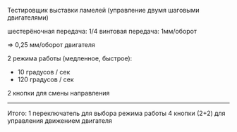 Тестировщик выставки ламелей (управление двумя шаговыми двигателями)

шестерёночная передача: 1/4
винтовая передача: 1мм/оборот

=> 0,25 мм/оборот двигателя

2 режима работы (медленное, быстрое):
- 10 градусов / сек
- 120 градусов / сек

2 кнопки для смены направления

----------------------------------
Итого:
1 переключатель для выбора режима работы
4 кнопки (2+2) для управления движением двигателя


